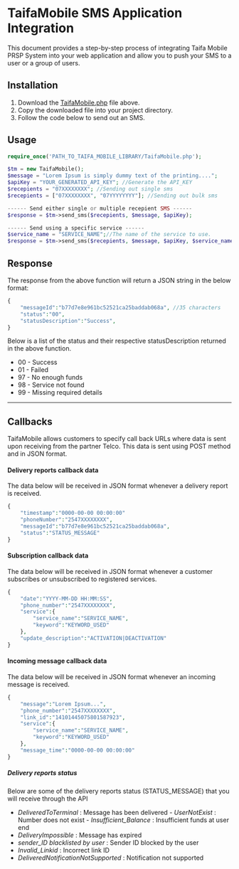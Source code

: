 # TaifaMobile SMS Application Integration

This document provides a step-by-step process of integrating Taifa Mobile PRSP System into your web application and allow you to push your SMS to a user or a group of users.

## Installation

1. Download the [TaifaMobile.php](https://github.com/taifaMobile/sms/blob/master/TaifaMobile.php) file above.
2. Copy the downloaded file into your project directory.
3. Follow the code below to send out an SMS.

## Usage

```php
require_once('PATH_TO_TAIFA_MOBILE_LIBRARY/TaifaMobile.php');

$tm = new TaifaMobile();
$message = "Lorem Ipsum is simply dummy text of the printing....";
$apiKey = "YOUR_GENERATED_API_KEY"; //Generate the API_KEY
$recepients = "07XXXXXXXX"; //Sending out single sms
$recepients = ["07XXXXXXXX", "07YYYYYYYY"]; //Sending out bulk sms

------ Send either single or multiple recepient SMS ------
$response = $tm->send_sms($recepients, $message, $apiKey);

------ Send using a specific service ------
$service_name = "SERVICE_NAME";//The name of the service to use.
$response = $tm->send_sms($recepients, $message, $apiKey, $service_name);
```

## Response
The response from the above function will return a JSON string in the below format:

```php
{
    "messageId":"b77d7e8e961bc52521ca25baddab068a", //35 characters
    "status":"00",
    "statusDescription":"Success",
}
```

Below is a list of the status and their respective statusDescription returned in the above function.

- 00 - Success
- 01 - Failed
- 97 - No enough funds
- 98 - Service not found
- 99 - Missing required details

****************************************************************

## Callbacks
TaifaMobile allows customers to specify call back URLs where data is sent upon receiving from the partner Telco. This data is sent using POST method and in JSON format.

#### Delivery reports callback data
The data below will be received in JSON format whenever a delivery report is received.

```php
{
    "timestamp":"0000-00-00 00:00:00"
    "phoneNumber":"2547XXXXXXXX",
    "messageId":"b77d7e8e961bc52521ca25baddab068a",
    "status":"STATUS_MESSAGE"
}
```

#### Subscription callback data
The data below will be received in JSON format whenever a customer subscribes or unsubscribed to registered services.

```php
{
    "date":"YYYY-MM-DD HH:MM:SS",
    "phone_number":"2547XXXXXXXX",
    "service":{
        "service_name":"SERVICE_NAME",
        "keyword":"KEYWORD_USED"
    },
    "update_description":"ACTIVATION|DEACTIVATION"
}
```

#### Incoming message callback data
The data below will be received in JSON format whenever an incoming message is received.

```php
{
    "message":"Lorem Ipsum...",
    "phone_number":"2547XXXXXXXX",
    "link_id":"14101445075801587923",
    "service":{
        "service_name":"SERVICE_NAME",
        "keyword":"KEYWORD_USED"
    },
    "message_time":"0000-00-00 00:00:00"
}
```

##### Delivery reports status
Below are some of the delivery reports status (STATUS_MESSAGE) that you will receive through the API
- _DeliveredToTerminal_ : Message has been delivered									- _UserNotExist_ : Number does not exist								- _Insufficient_Balance_ : Insufficient funds at user end
- _DeliveryImpossible_ : Message has expired
- _sender_ID blacklisted by user_ : Sender ID blocked by the user
- _Invalid_Linkid_ : Incorrect link ID
- _DeliveredNotificationNotSupported_ : Notification not supported
